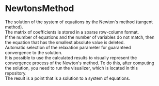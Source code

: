# NewtonsMethod
The solution of the system of equations by the Newton's method (tangent method).<br>
The matrix of coefficients is stored in a sparse row-column format.<br>
If the number of equations and the number of variables do not match, then the equation that has the smallest absolute value is deleted.<br>
Automatic selection of the relaxation parameter for guaranteed convergence to the solution.<br>
It is possible to use the calculated results to visually represent the convergence process of the Newton's method. To do this, after computing the solution, you need to run the visualizer, which is located in this repository.<br>
The result is a point that is a solution to a system of equations.